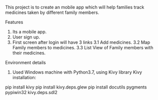 This project is to create an mobile app which will help families track medicines taken by different family members.

Features
1. Its a mobile app.
2. User sign up. 
3. First screen after login will have 3 links 
    3.1 Add medicines.
    3.2 Map Family members to medicines.
    3.3 List View of Family members with their medicines.

Environment details 
1. Used Windows machine with Python3.7, using Kivy library
Kivy installation:

pip install kivy
pip install kivy.deps.glew
pip install docutils pygments pypiwin32 kivy.deps.sdl2

